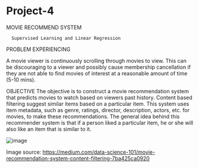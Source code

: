 # Project-4

MOVIE RECOMMEND SYSTEM

      Supervised Learning and Linear Regression

PROBLEM EXPERIENCING

A movie viewer is continuously scrolling through movies to view. This can be discouraging to a viewer and possibly cause membership cancellation if they are not able to find movies of interest at a reasonable amount of time (5-10 mins).  

OBJECTIVE
The objective is to construct a movie recommendation system that predicts movies to watch based on viewers past history.  Content based filtering suggest similar items based on a particular item. This system uses item metadata, such as genre, ratings, director, description, actors, etc. for movies, to make these recommendations. The general idea behind this recommender system is that if a person liked a particular item, he or she will also like an item that is similar to it.

![image](https://github.com/Matendy12/Project-4/assets/147276040/1b896a56-01e7-4fad-9aed-e5f72c46a04d)

Image source: https://medium.com/data-science-101/movie-recommendation-system-content-filtering-7ba425ca0920

